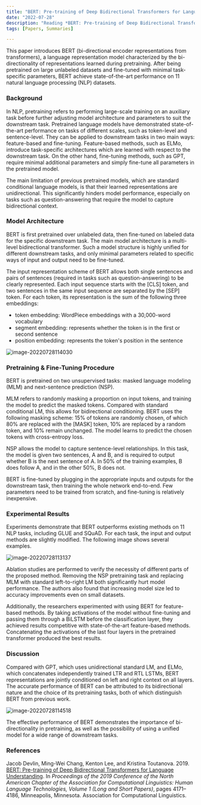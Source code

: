 ```yaml
---
title: "BERT: Pre-training of Deep Bidirectional Transformers for Language Understanding"
date: "2022-07-28"
description: "Reading *BERT: Pre-training of Deep Bidirectional Transformers for Language Understanding*"
tags: [Papers, Summaries]

---
```


This paper introduces BERT (bi-directional encoder representations from transformers), a language representation model characterized by the bi-directionality of representations learned during pretraining. After being pretrained on large unlabeled datasets and fine-tuned with minimal task-specific parameters, BERT achieve state-of-the-art performance on 11 natural language processing (NLP) datasets.



### Background

In NLP, pretraining refers to performing large-scale training on an auxiliary task before further adjusting model architecture and parameters to suit the downstream task. Pretrained language models have demonstrated state-of-the-art performance on tasks of different scales, such as token-level and sentence-level. They can be applied to downstream tasks in two main ways: feature-based and fine-tuning. Feature-based methods, such as ELMo, introduce task-specific architectures which are learned with respect to the downstream task. On the other hand, fine-tuning methods, such as GPT, require minimal additional parameters and simply fine-tune all parameters in the pretrained model.

The main limitation of previous pretrained models, which are standard conditional language models, is that their learned representations are unidirectional. This significantly hinders model performance, especially on tasks such as question-answering that require the model to capture bidirectional context.



### Model Architecture

BERT is first pretrained over unlabeled data, then fine-tuned on labeled data for the specific downstream task. The main model architecture is a multi-level bidirectional transformer. Such a model structure is highly unified for different downstream tasks, and only minimal parameters related to specific ways of input and output need to be fine-tuned.

The input representation scheme of BERT allows both single sentences and pairs of sentences (required in tasks such as question-answering) to be clearly represented. Each input sequence starts with the [CLS] token, and two sentences in the same input sequence are separated by the [SEP] token. For each token, its representation is the sum of the following three embeddings:

- token embedding: WordPiece embeddings with a 30,000-word vocabulary
- segment embedding: represents whether the token is in the first or second sentence
- position embedding: represents the token's position in the sentence

![image-20220728114030](/images/20220728114030.png)



### Pretraining & Fine-Tuning Procedure

BERT is pretrained on two unsupervised tasks: masked language modeling (MLM) and next-sentence prediction (NSP).

MLM refers to randomly masking a proportion on input tokens, and training the model to predict the masked tokens. Compared with standard conditional LM, this allows for bidirectional conditioning. BERT uses the following masking scheme: 15% of tokens are randomly chosen, of which 80% are replaced with the [MASK] token, 10% are replaced by a random token, and 10% remain unchanged. The model learns to predict the chosen tokens with cross-entropy loss.

NSP allows the model to capture sentence-level relationships. In this task, the model is given two sentences, A and B, and is required to output whether B is the next sentence of A. In 50% of the training examples, B does follow A, and in the other 50%, B does not.

BERT is fine-tuned by plugging in the appropriate inputs and outputs for the downstream task, then training the whole network end-to-end. Few parameters need to be trained from scratch, and fine-tuning is relatively inexpensive.



### Experimental Results

Experiments demonstrate that BERT outperforms existing methods on 11 NLP tasks, including GLUE and SQuAD. For each task, the input and output methods are slightly modified. The following image shows several examples.

![image-20220728113137](/images/20220728113137.png)

Ablation studies are performed to verify the necessity of different parts of the proposed method. Removing the NSP pretraining task and replacing MLM with standard left-to-right LM both significantly hurt model performance. The authors also found that increasing model size led to accuracy improvements even on small datasets.

Additionally, the researchers experimented with using BERT for feature-based methods. By taking activations of the model without fine-tuning and passing them through a BiLSTM before the classification layer, they achieved results competitive with state-of-the-art feature-based methods. Concatenating the activations of the last four layers in the pretrained transformer produced the best results.



### Discussion

Compared with GPT, which uses unidirectional standard LM, and ELMo, which concatenates independently trained LTR and RTL LSTMs, BERT representations are jointly conditioned on left and right context on all layers. The accurate performance of BERT can be attributed to its bidirectional nature and the choice of its pretraining tasks, both of which distinguish BERT from previous work.

![image-20220728114518](/images/20220728114518.png)

The effective performance of BERT demonstrates the importance of bi-directionality in pretraining, as well as the possibility of using a unified model for a wide range of downstream tasks.



### References

Jacob Devlin, Ming-Wei Chang, Kenton Lee, and Kristina Toutanova. 2019. [BERT: Pre-training of Deep Bidirectional Transformers for Language Understanding](https://aclanthology.org/N19-1423). In *Proceedings of the 2019 Conference of the North American Chapter of the Association for Computational Linguistics: Human Language Technologies, Volume 1 (Long and Short Papers)*, pages 4171–4186, Minneapolis, Minnesota. Association for Computational Linguistics.
